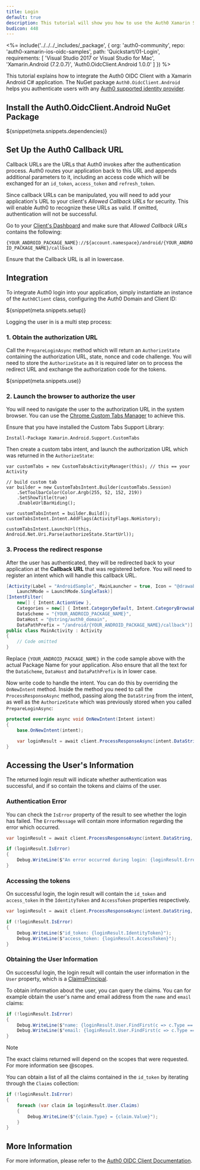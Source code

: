 ```yaml
---
title: Login
default: true
description: This tutorial will show you how to use the Auth0 Xamarin SDK to add authentication and authorization to your mobile app.
budicon: 448
---
```


<%= include('../../../_includes/_package', {
  org: 'auth0-community',
  repo: 'auth0-xamarin-ios-oidc-samples',
  path: 'Quickstart/01-Login',
  requirements: [
    'Visual Studio 2017 or Visual Studio for Mac',
    'Xamarin.Android (7.2.0.7)',
    'Auth0.OidcClient.Android 1.0.0'
  ]
}) %>

This tutorial explains how to integrate the Auth0 OIDC Client with a Xamarin Android C# application. The NuGet package `Auth0.OidcClient.Android` helps you authenticate users with any [Auth0 supported identity provider](/identityproviders).

## Install the Auth0.OidcClient.Android NuGet Package

${snippet(meta.snippets.dependencies)}

## Set Up the Auth0 Callback URL

Callback URLs are the URLs that Auth0 invokes after the authentication process. Auth0 routes your application back to this URL and appends additional parameters to it, including an access code which will be exchanged for an `id_token`, `access_token` and `refresh_token`. 

Since callback URLs can be manipulated, you will need to add your application's URL to your client's *Allowed Callback URLs* for security. This will enable Auth0 to recognize these URLs as valid. If omitted, authentication will not be successful.

Go to your [Client's Dashboard](${manage_url}/#/applications/${account.clientId}/settings) and make sure that *Allowed Callback URLs* contains the following:

`{YOUR_ANDROID_PACKAGE_NAME}://${account.namespace}/android/{YOUR_ANDROID_PACKAGE_NAME}/callback`

Ensure that the Callback URL is all in lowercase.

## Integration

To integrate Auth0 login into your application, simply instantiate an instance of the `Auth0Client` class, configuring the Auth0 Domain and Client ID: 

${snippet(meta.snippets.setup)}

Logging the user in is a multi step process:

### 1. Obtain the authorization URL

Call the `PrepareLoginAsync` method which will return an `AuthorizeState` containing the authorization URL, state, nonce and code challenge. You will need to store the `AuthorizeState` as it is required later on to process the redirect URL and exchange the authorization code for the tokens.

${snippet(meta.snippets.use)}

### 2. Launch the browser to authorize the user

You will need to navigate the user to the authorization URL in the system browser. You can use the [Chrome Custom Tabs Manager](https://developer.chrome.com/multidevice/android/customtabs) to achieve this.

Ensure that you have installed the Custom Tabs Support Library:

```text
Install-Package Xamarin.Android.Support.CustomTabs
```

Then create a custom tabs intent, and launch the authorization URL which was returned in the `AuthorizeState`:

```
var customTabs = new CustomTabsActivityManager(this); // this == your Activity

// build custom tab
var builder = new CustomTabsIntent.Builder(customTabs.Session)
    .SetToolbarColor(Color.Argb(255, 52, 152, 219))
    .SetShowTitle(true)
    .EnableUrlBarHiding();

var customTabsIntent = builder.Build();
customTabsIntent.Intent.AddFlags(ActivityFlags.NoHistory);

customTabsIntent.LaunchUrl(this, Android.Net.Uri.Parse(authorizeState.StartUrl));
```

### 3. Process the redirect response

After the user has authenticated, they will be redirected back to your application at the **Callback URL** that was registered before. You will need to register an intent which will handle this callback URL.

```csharp
[Activity(Label = "AndroidSample", MainLauncher = true, Icon = "@drawable/icon",
    LaunchMode = LaunchMode.SingleTask)]
[IntentFilter(
    new[] { Intent.ActionView },
    Categories = new[] { Intent.CategoryDefault, Intent.CategoryBrowsable },
    DataScheme = "{YOUR_ANDROID_PACKAGE_NAME}",
    DataHost = "@string/auth0_domain",
    DataPathPrefix = "/android/{YOUR_ANDROID_PACKAGE_NAME}/callback")]
public class MainActivity : Activity
{
    // Code omitted
}
```

Replace `{YOUR_ANDROID_PACKAGE_NAME}` in the code sample above with the actual Package Name for your application. Also ensure that all the text for the `DataScheme`, `DataHost` and `DataPathPrefix` is in lower case.

Now write code to handle the intent. You can do this by overriding the `OnNewIntent` method. Inside the method you need to call the `ProcessResponseAsync` method, passing along the `DataString` from the intent, as well as the `AuthorizeState` which was previously stored when you called `PrepareLoginAsync`:

```csharp
protected override async void OnNewIntent(Intent intent)
{
    base.OnNewIntent(intent);

    var loginResult = await client.ProcessResponseAsync(intent.DataString, authorizeState);
}
```

## Accessing the User's Information

The returned login result will indicate whether authentication was successful, and if so contain the tokens and claims of the user.

### Authentication Error

You can check the `IsError` property of the result to see whether the login has failed. The `ErrorMessage` will contain more information regarding the error which occurred.

```csharp
var loginResult = await client.ProcessResponseAsync(intent.DataString, authorizeState);

if (loginResult.IsError)
{
    Debug.WriteLine($"An error occurred during login: {loginResult.Error}")
}
```

### Accessing the tokens

On successful login, the login result will contain the `id_token` and `access_token` in the `IdentityToken` and `AccessToken` properties respectively.

```csharp
var loginResult = await client.ProcessResponseAsync(intent.DataString, authorizeState);

if (!loginResult.IsError)
{
    Debug.WriteLine($"id_token: {loginResult.IdentityToken}");
    Debug.WriteLine($"access_token: {loginResult.AccessToken}");
}
```

### Obtaining the User Information

On successful login, the login result will contain the user information in the `User` property, which is a [ClaimsPrincipal](https://msdn.microsoft.com/en-us/library/system.security.claims.claimsprincipal(v=vs.110).aspx).

To obtain information about the user, you can query the claims. You can for example obtain the user's name and email address from the `name` and `email` claims:

```csharp
if (!loginResult.IsError)
{
    Debug.WriteLine($"name: {loginResult.User.FindFirst(c => c.Type == "name")?.Value}");
    Debug.WriteLine($"email: {loginResult.User.FindFirst(c => c.Type == "email")?.Value}");
}
```

> [!Note]
> The exact claims returned will depend on the scopes that were requested. For more information see @scopes.

You can obtain a list of all the claims contained in the `id_token` by iterating through the `Claims` collection:

```csharp
if (!loginResult.IsError)
{
    foreach (var claim in loginResult.User.Claims)
    {
        Debug.WriteLine($"{claim.Type} = {claim.Value}");
    }
}
```

## More Information

For more information, please refer to the [Auth0 OIDC Client Documentation](https://auth0.github.io/auth0-oidc-client-net/).